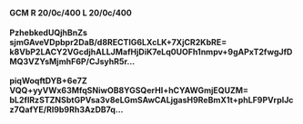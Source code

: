 #### GCM R 20/0c/400 L 20/0c/400
**PzhebkedUQjhBnZs**<br/>**sjmGAveVDpbpr2DaB/d8RECTlG6LXcLK+7XjCR2KbRE=**<br/>**k8VbP2LACY2VGcdjhALLJMafHjDiK7eLq0UOFh1nmpv+9gAPxT2fwgJfDMQ3VZYsMjmhF6P/CJsyhR5r...**<br/><br/>
**piqWoqftDYB+6e7Z**<br/>**VQQ+yyVWx63MfqSNiwOB8YGSQerHI+hCYAWGmjEQUZM=**<br/>**bL2flRzSTZNSbtGPVsa3v8eLGmSAwCALjgasH9ReBmX1t+phLF9PVrpIJcz7QafYE/Rl9b9Rh3AzDB7q...**